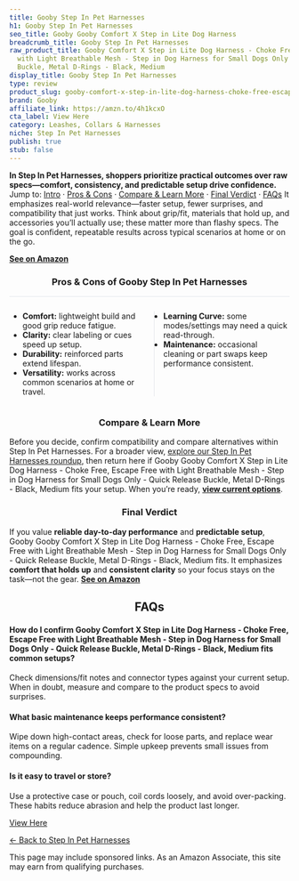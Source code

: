 ```yaml
---
title: Gooby Step In Pet Harnesses
h1: Gooby Step In Pet Harnesses
seo_title: Gooby Gooby Comfort X Step in Lite Dog Harness
breadcrumb_title: Gooby Step In Pet Harnesses
raw_product_title: Gooby Comfort X Step in Lite Dog Harness - Choke Free, Escape Free
  with Light Breathable Mesh - Step in Dog Harness for Small Dogs Only - Quick Release
  Buckle, Metal D-Rings - Black, Medium
display_title: Gooby Step In Pet Harnesses
type: review
product_slug: gooby-comfort-x-step-in-lite-dog-harness-choke-free-escape-free-with-li-2861816e
brand: Gooby
affiliate_link: https://amzn.to/4h1kcxO
cta_label: View Here
category: Leashes, Collars & Harnesses
niche: Step In Pet Harnesses
publish: true
stub: false
---
```


<div id="intro" class="full-width"><p><strong>In Step In Pet Harnesses, shoppers prioritize practical outcomes over raw specs&mdash;comfort, consistency, and predictable setup drive confidence.</strong> Jump to: <a href="#intro">Intro</a> · <a href="#pros-cons">Pros &amp; Cons</a> · <a href="#compare-more">Compare &amp; Learn More</a> · <a href="#verdict">Final Verdict</a> · <a href="#faqs">FAQs</a> It emphasizes real-world relevance&mdash;faster setup, fewer surprises, and compatibility that just works. Think about grip/fit, materials that hold up, and accessories you’ll actually use; these matter more than flashy specs. The goal is confident, repeatable results across typical scenarios at home or on the go.</p><p><a href="https://amzn.to/4h1kcxO" rel="nofollow sponsored noopener" target="_blank"><strong>See on Amazon</strong></a></p></div>
<h3 id="pros-cons" style="text-align:center;">Pros &amp; Cons of Gooby Step In Pet Harnesses</h3>
<div class="pc-grid" style="display:grid;grid-template-columns:1fr 1fr;gap:16px;border-top:1px solid #e5e7eb;padding-top:12px;">
  <ul>
    <li><strong>Comfort:</strong> lightweight build and good grip reduce fatigue.</li>
    <li><strong>Clarity:</strong> clear labeling or cues speed up setup.</li>
    <li><strong>Durability:</strong> reinforced parts extend lifespan.</li>
    <li><strong>Versatility:</strong> works across common scenarios at home or travel.</li>
  </ul>
  <ul style="border-left:1px solid #e5e7eb;padding-left:16px;">
    <li><strong>Learning Curve:</strong> some modes/settings may need a quick read-through.</li>
    <li><strong>Maintenance:</strong> occasional cleaning or part swaps keep performance consistent.</li>
  </ul>
</div>


<h3 id="compare-more" style="text-align:center;">Compare &amp; Learn More</h3>
<p>Before you decide, confirm compatibility and compare alternatives within Step In Pet Harnesses. For a broader view, <a href="#">explore our Step In Pet Harnesses roundup</a>, then return here if Gooby Gooby Comfort X Step in Lite Dog Harness - Choke Free, Escape Free with Light Breathable Mesh - Step in Dog Harness for Small Dogs Only - Quick Release Buckle, Metal D-Rings - Black, Medium fits your setup. When you’re ready, <a href="https://amzn.to/4h1kcxO" rel="nofollow sponsored noopener" target="_blank"><strong>view current options</strong></a>.</p>

<h3 id="verdict" style="text-align:center;">Final Verdict</h3>
<p>If you value <strong>reliable day-to-day performance</strong> and <strong>predictable setup</strong>, Gooby Gooby Comfort X Step in Lite Dog Harness - Choke Free, Escape Free with Light Breathable Mesh - Step in Dog Harness for Small Dogs Only - Quick Release Buckle, Metal D-Rings - Black, Medium fits. It emphasizes <strong>comfort that holds up</strong> and <strong>consistent clarity</strong> so your focus stays on the task&mdash;not the gear. <a href="https://amzn.to/4h1kcxO" rel="nofollow sponsored noopener" target="_blank"><strong>See on Amazon</strong></a></p>

<h2 id="faqs" style="text-align:center;">FAQs</h2>
<h4><strong>How do I confirm Gooby Comfort X Step in Lite Dog Harness - Choke Free, Escape Free with Light Breathable Mesh - Step in Dog Harness for Small Dogs Only - Quick Release Buckle, Metal D-Rings - Black, Medium fits common setups?</strong></h4>
<p>Check dimensions/fit notes and connector types against your current setup. When in doubt, measure and compare to the product specs to avoid surprises.</p>
<h4><strong>What basic maintenance keeps performance consistent?</strong></h4>
<p>Wipe down high-contact areas, check for loose parts, and replace wear items on a regular cadence. Simple upkeep prevents small issues from compounding.</p>
<h4><strong>Is it easy to travel or store?</strong></h4>
<p>Use a protective case or pouch, coil cords loosely, and avoid over-packing. These habits reduce abrasion and help the product last longer.</p>

<p><a class="btn" href="https://amzn.to/4h1kcxO" target="_blank" rel="nofollow sponsored noopener">View Here</a></p>
<p><a href="/roundups/leashes-collars-harnesses/step-in-pet-harnesses/">← Back to Step In Pet Harnesses</a></p>
<aside class="disclosure">This page may include sponsored links. As an Amazon Associate, this site may earn from qualifying purchases.</aside>
